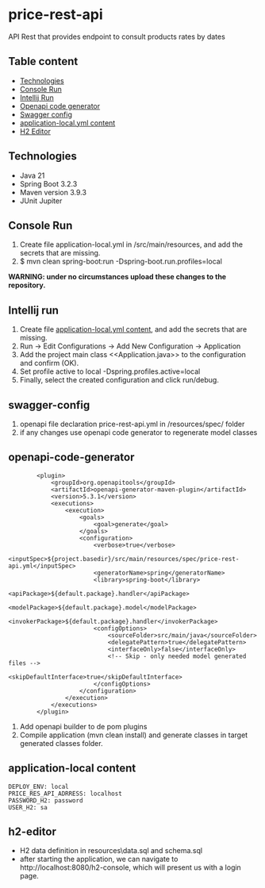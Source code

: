# price-rest-api

API Rest that provides endpoint to consult products rates by dates

Table content
--------------

<!-- @import "[TOC]" (cmd="toc" depthFrom=1 depthTo=5 orderedList=false) -->
<!-- code_chunk_output -->

- [Technologies](#technologies)
- [Console Run](#console-run)
- [Intellij Run](#intellij-run)
- [Openapi code generator](#openapi-code-generator)
- [Swagger config](#swagger-config)
- [application-local.yml content](#application-local-content)
- [H2 Editor](#h2-editor)

<!-- /code_chunk_output -->

## Technologies

* Java 21
* Spring Boot 3.2.3
* Maven version 3.9.3
* JUnit Jupiter

## Console Run

1. Create file application-local.yml in /src/main/resources, and add the secrets that are missing.
1. $ mvn clean spring-boot:run -Dspring-boot.run.profiles=local

**WARNING: under no circumstances upload these changes to the repository.**

## Intellij run

1. Create file [application-local.yml content](#application-local-content), and add the secrets that are missing.
1. Run -> Edit Configurations -> Add New Configuration -> Application
1. Add the project main class <<Application.java>> to the configuration and confirm (OK).
1. Set profile active to local -Dspring.profiles.active=local
1. Finally, select the created configuration and click run/debug.

## swagger-config

1. openapi file declaration price-rest-api.yml in /resources/spec/ folder
1. if any changes use openapi code generator to regenerate model classes

## openapi-code-generator

            <plugin>
                <groupId>org.openapitools</groupId>
                <artifactId>openapi-generator-maven-plugin</artifactId>
                <version>5.3.1</version>
                <executions>
                    <execution>
                        <goals>
                            <goal>generate</goal>
                        </goals>
                        <configuration>
                            <verbose>true</verbose>
                            <inputSpec>${project.basedir}/src/main/resources/spec/price-rest-api.yml</inputSpec>
                            <generatorName>spring</generatorName>
                            <library>spring-boot</library>
                            <apiPackage>${default.package}.handler</apiPackage>
                            <modelPackage>${default.package}.model</modelPackage>
                            <invokerPackage>${default.package}.handler</invokerPackage>
                            <configOptions>
                                <sourceFolder>src/main/java</sourceFolder>
                                <delegatePattern>true</delegatePattern>
                                <interfaceOnly>false</interfaceOnly>
                                <!-- Skip - only needed model generated files -->
                                <skipDefaultInterface>true</skipDefaultInterface>
                            </configOptions>
                        </configuration>
                    </execution>
                </executions>
            </plugin>

1. Add openapi builder to de pom plugins
1. Compile application (mvn clean install) and generate classes in target generated classes folder.

## application-local content

    DEPLOY_ENV: local
    PRICE_RES_API_ADRRESS: localhost
    PASSWORD_H2: password
    USER_H2: sa

## h2-editor

* H2 data definition in resources\data.sql and schema.sql
* after starting the application, we can navigate to http://localhost:8080/h2-console, which will present us with a
  login page. 

